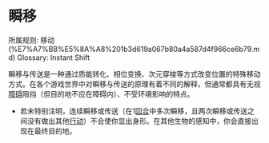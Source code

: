 # 瞬移

所属规则: 移动 (%E7%A7%BB%E5%8A%A8%201b3d619a067b80a4a587d4f966ce6b79.md)
Glossary: Instant Shift

瞬移与传送是一种通过质能转化、相位变换、次元穿梭等方式改变位置的特殊移动方式。在各个游戏世界中对瞬移与传送的原理有着不同的解释，但通常都具有无视[障碍](%E9%9A%9C%E7%A2%8D%201b3d619a067b80618083cc2f816198bf.md)阻挡（但目的地不应在障碍内）、不受环境影响的特点。

- 若未特别注明，连续瞬移或传送（在1[回合](%E5%9B%9E%E5%90%88%201b3d619a067b80d5b828fcef065cc971.md)中多次瞬移，且两次瞬移或传送之间没有做出其他[行动](%E8%A1%8C%E5%8A%A8%201b5d619a067b80358481f4e8946e320c.md)）不会使你显出身形。在其他生物的感知中，你会直接出现在最终目的地。
